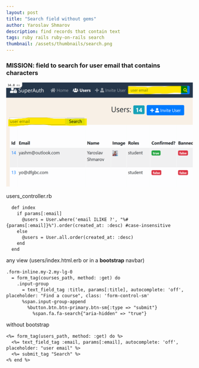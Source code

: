 ```yaml
---
layout: post
title: "Search field without gems"
author: Yaroslav Shmarov
description: find records that contain text
tags: ruby rails ruby-on-rails search
thumbnail: /assets/thumbnails/search.png
---
```


### MISSION: field to search for user email that **contains** characters

![search-field.png](/assets/ruby-on-rails-search-field-without-gems/search-field.png)

users_controller.rb
```
  def index
    if params[:email]
      @users = User.where('email ILIKE ?', "%#{params[:email]}%").order(created_at: :desc) #case-insensitive
    else
      @users = User.all.order(created_at: :desc)
    end
  end
```
any view (users/index.html.erb or in a **bootstrap** navbar)
```
.form-inline.my-2.my-lg-0
  = form_tag(courses_path, method: :get) do
    .input-group
      = text_field_tag :title, params[:title], autocomplete: 'off', placeholder: "Find a course", class: 'form-control-sm'
      %span.input-group-append
        %button.btn.btn-primary.btn-sm{:type => "submit"}
          %span.fa.fa-search{"aria-hidden" => "true"}
```
without bootstrap
```
<%= form_tag(users_path, method: :get) do %>
  <%= text_field_tag :email, params[:email], autocomplete: 'off', placeholder: "user email" %>
  <%= submit_tag "Search" %>
<% end %>
```
